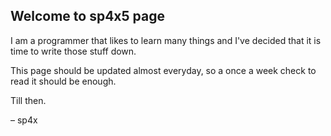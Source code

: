 ## Welcome to sp4x5 page

I am a programmer that likes to learn many things and I've decided that it is time to write those stuff down.

This page should be updated almost everyday, so a once a week check to read it should be enough.

Till then.

– sp4x